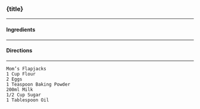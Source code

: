 ### {title}
---
#### Ingredients

---
#### Directions

---
```
Mom’s Flapjacks
1 Cup Flour
2 Eggs
1 Teaspoon Baking Powder 
200ml Milk
1/2 Cup Sugar
1 Tablespoon Oil
```